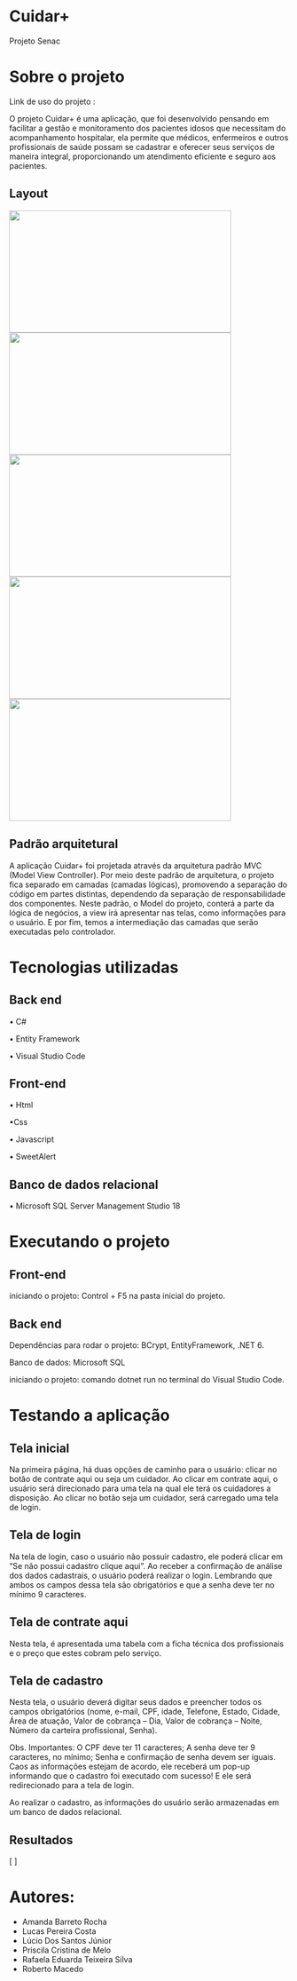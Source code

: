 # Cuidar+
Projeto Senac 

# Sobre o projeto 

Link de uso do projeto :

O projeto Cuidar+ é uma aplicação, que foi desenvolvido pensando em facilitar a gestão e monitoramento dos pacientes idosos que necessitam do acompanhamento hospitalar, ela permite que médicos, enfermeiros e outros profissionais de saúde possam se cadastrar e oferecer seus serviços de maneira integral, proporcionando um atendimento eficiente e seguro aos pacientes. 

## Layout
<img src="https://github.com/GrupoSenac/CuidarMais/blob/main/img/Tela%20inicial.png"  width="400" height="220"> <img src="https://github.com/GrupoSenac/CuidarMais/blob/main/img/Fluxo%201%20Tela%20Contrate%20Aqui.png" width="400" height="220">
<img src="https://github.com/GrupoSenac/CuidarMais/blob/main/img/Fluxo%202%20Tela%20de%20Login%20Cuidadores.png" width="400" height="220"> 
<img src="https://github.com/GrupoSenac/CuidarMais/blob/main/img/Fluxo%202%20Tela%20de%20Cadastro%20Cuidadores.png" width="400" height="220">
<img src="https://github.com/GrupoSenac/CuidarMais/blob/main/img/Fluxo%202%20Tela%20de%20Cadastro%20Pop-UP%20cadastro%20realizado.png" width="400" height="220">



## Padrão arquitetural
A aplicação Cuidar+ foi projetada através da arquitetura padrão MVC (Model View Controller). Por meio deste padrão de arquitetura, o projeto fica separado em camadas (camadas lógicas), promovendo a separação do código em partes distintas, dependendo da separação de responsabilidade dos componentes.
Neste padrão, o Model do projeto, conterá a parte da lógica de negócios, a view irá apresentar nas telas, como informações para o usuário. E por fim, temos a intermediação das camadas que serão executadas pelo controlador.

# Tecnologias utilizadas
## Back end
•	C#

•	Entity Framework

•	Visual Studio Code

## Front-end
•	Html

•Css

•	Javascript

•	SweetAlert

## Banco de dados relacional
• Microsoft SQL Server Management Studio 18
# Executando o projeto
## Front-end

iniciando o projeto: Control + F5 na pasta inicial do projeto.

## Back end
Dependências para rodar o projeto: BCrypt, EntityFramework, .NET 6.

Banco de dados: Microsoft SQL

iniciando o projeto: comando dotnet run no terminal do Visual Studio Code.

# Testando a aplicação
## Tela inicial
Na primeira página, há duas opções de caminho para o usuário: clicar no botão de contrate aqui ou seja um cuidador. Ao clicar em contrate aqui, o usuário será direcionado para uma tela na qual ele terá os cuidadores a disposição. Ao clicar no botão seja um cuidador, será carregado uma tela de login.

## Tela de login
Na tela de login, caso o usuário não possuir cadastro, ele poderá clicar em “Se não possui cadastro clique aqui”.
Ao receber a confirmação de análise dos dados cadastrais, o usuário poderá realizar o login. Lembrando que ambos os campos dessa tela são obrigatórios e que a senha deve ter no mínimo 9 caracteres.

## Tela de contrate aqui
Nesta tela, é apresentada uma tabela com a ficha técnica dos profissionais e o preço que estes cobram pelo serviço.

## Tela de cadastro
Nesta tela, o usuário deverá digitar seus dados e preencher todos os campos obrigatórios (nome, e-mail, CPF, idade, Telefone, Estado, Cidade, Área de atuação, Valor de cobrança – Dia, Valor de cobrança – Noite, Número da carteira profissional, Senha).

Obs. Importantes: O CPF deve ter 11 caracteres; A senha deve ter 9 caracteres, no mínimo; Senha e confirmação de senha devem ser iguais.
Caos as informações estejam de acordo, ele receberá um pop-up informando que o cadastro foi executado com sucesso! E ele será redirecionado para a tela de login.

Ao realizar o cadastro, as informações do usuário serão armazenadas em um banco de dados relacional.  

## Resultados
[              ]

# Autores:
- Amanda Barreto Rocha
- Lucas Pereira Costa
- Lúcio Dos Santos Júnior
- Priscila Cristina de Melo
- Rafaela Eduarda Teixeira Silva
- Roberto Macedo
